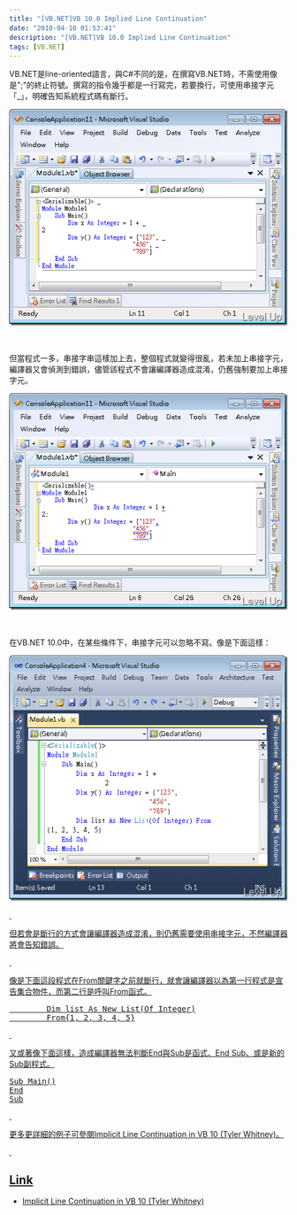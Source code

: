 ```yaml
---
title: "[VB.NET]VB 10.0 Implied Line Continuation"
date: "2010-04-10 01:53:41"
description: "[VB.NET]VB 10.0 Implied Line Continuation"
tags: [VB.NET]
---
```


<p>VB.NET是line-oriented語言，與C#不同的是，在撰寫VB.NET時，不需使用像是";"的終止符號。撰寫的指令幾乎都是一行寫完，若要換行，可使用串接字元「_」，明確告知系統程式碼有斷行。</p>  <p><img style="border-right-width: 0px; display: inline; border-top-width: 0px; border-bottom-width: 0px; border-left-width: 0px" title="image" border="0" alt="image" src="\images\posts\14497\image_thumb_4.png" width="516" height="392" /></a> </p>  <p> </p>  <p>但當程式一多，串接字串這樣加上去，整個程式就變得很亂，若未加上串接字元，編譯器又會偵測到錯誤，儘管該程式不會讓編譯器造成混淆，仍舊強制要加上串接字元。</p>  <p><a href="http://files.dotblogs.com.tw/larrynung/1004/VB.NETImpliedLineContinuation_12353/image_8.png"><img style="border-right-width: 0px; display: inline; border-top-width: 0px; border-bottom-width: 0px; border-left-width: 0px" title="image" border="0" alt="image" src="\images\posts\14497\image_thumb_3.png" width="516" height="392" /></a> </p>  <p> </p>  <p>在VB.NET 10.0中，在某些條件下，串接字元可以忽略不寫。像是下面這樣：</p>  <p><a href="http://files.dotblogs.com.tw/larrynung/1004/VB.NETImpliedLineContinuation_12353/image_12.png"><img style="border-right-width: 0px; display: inline; border-top-width: 0px; border-bottom-width: 0px; border-left-width: 0px" title="image" border="0" alt="image" src="\images\posts\14497\image_thumb_5.png" width="536" height="444" /> </p>  <p />  <p />  <p />  <p />  <p> </p>  <p>但若會是斷行的方式會讓編譯器造成混淆，則仍舊需要使用串接字元，不然編譯器將會告知錯誤。</p>  <p> </p>  <p>像是下面這段程式在From關鍵字之前就斷行，就會讓編譯器以為第一行程式是宣告集合物件，而第二行是呼叫From函式。</p>  <div style="padding-bottom: 0px; margin: 0px; padding-left: 0px; padding-right: 0px; display: inline; float: none; padding-top: 0px" id="scid:812469c5-0cb0-4c63-8c15-c81123a09de7:1ed7aa71-c07c-475a-944c-e0b6451affd7" class="wlWriterEditableSmartContent"><pre name="code" class="vb:nocontrols">        Dim list As New List(Of Integer)
        From{1, 2, 3, 4, 5}</pre></div>

<p> </p>

<p>又或著像下面這樣，造成編譯器無法判斷End與Sub是函式、End Sub、或是新的Sub副程式。</p>

<div style="padding-bottom: 0px; margin: 0px; padding-left: 0px; padding-right: 0px; display: inline; float: none; padding-top: 0px" id="scid:812469c5-0cb0-4c63-8c15-c81123a09de7:33a992a6-3e10-4590-8e46-f08da25d6f0f" class="wlWriterEditableSmartContent"><pre name="code" class="vb:nocontrols">Sub Main()
End
Sub</pre></div>

<p> </p>

<p>更多更詳細的例子可參閱Implicit Line Continuation in VB 10 (Tyler Whitney)。</p>

<p> </p>

<p />

<h2>Link</h2>

<ul>
  <li>Implicit Line Continuation in VB 10 (Tyler Whitney) </li>
</ul>

